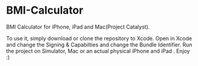 # BMI-Calculator
BMI Calculator for iPhone, iPad and Mac(Project Catalyst).

To use it, simply download or clone the repository to Xcode. 
Open in Xcode and change the Signing & Capabilties and change the Bundle Identifier.
Run the project on Simulator, Mac or an actual physical iPhone and iPad .
Enjoy :)
